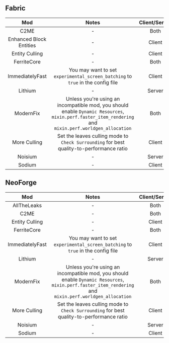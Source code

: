 ## Fabric
| Mod | Notes | Client/Server |
|:---:|:---:|:---:|
| C2ME | - | Both |
| Enhanced Block Entities | - | Client |
| Entity Culling | - | Client |
| FerriteCore | - | Both |
| ImmediatelyFast | You may want to set `experimental_screen_batching` to `true` in the config file | Client |
| Lithium | - | Server |
| ModernFix | Unless you're using an incompatible mod, you should enable `Dynamic Resources`, `mixin.perf.faster_item_rendering` and `mixin.perf.worldgen_allocation` | Both |
| More Culling | Set the leaves culling mode to `Check Surrounding` for best quality-to-performance ratio | Client |
| Noisium | - | Server |
| Sodium | - | Client |

## NeoForge
| Mod | Notes | Client/Server |
|:---:|:---:|:---:|
| AllTheLeaks | - | Both |
| C2ME | - | Both |
| Entity Culling | - | Client |
| FerriteCore | - | Both |
| ImmediatelyFast | You may want to set `experimental_screen_batching` to `true` in the config file | Client |
| Lithium | - | Server |
| ModernFix | Unless you're using an incompatible mod, you should enable `Dynamic Resources`, `mixin.perf.faster_item_rendering` and `mixin.perf.worldgen_allocation` | Both |
| More Culling | Set the leaves culling mode to `Check Surrounding` for best quality-to-performance ratio | Client |
| Noisium | - | Server |
| Sodium | - | Client |

